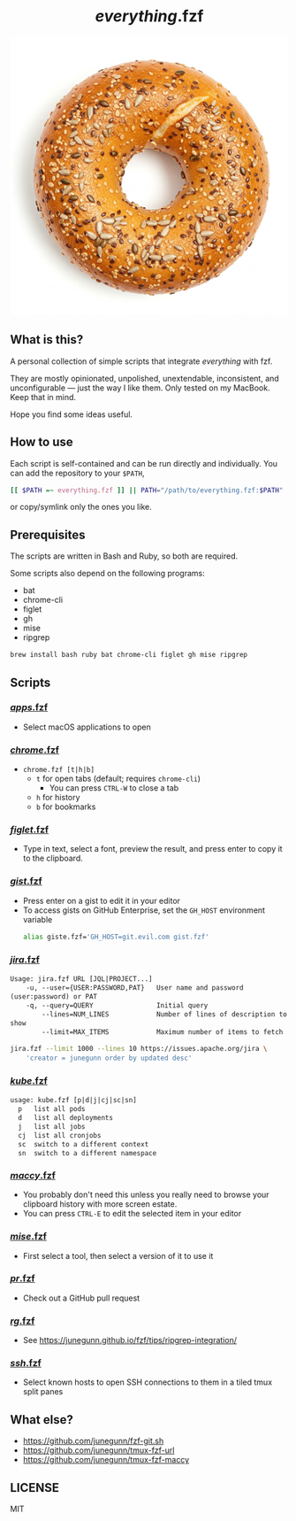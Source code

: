 <h1 align="center">
  <i>everything</i>.fzf
</h1>

![everything.fzf](https://github.com/junegunn/i/blob/master/everything.fzf.jpg)

What is this?
-------------

A personal collection of simple scripts that integrate *everything* with fzf.

They are mostly opinionated, unpolished, unextendable, inconsistent, and
unconfigurable — just the way I like them. Only tested on my MacBook.
Keep that in mind.

Hope you find some ideas useful.

How to use
----------

Each script is self-contained and can be run directly and individually.
You can add the repository to your `$PATH`,

```sh
[[ $PATH =~ everything.fzf ]] || PATH="/path/to/everything.fzf:$PATH"
```

or copy/symlink only the ones you like.

Prerequisites
-------------

The scripts are written in Bash and Ruby, so both are required.

Some scripts also depend on the following programs:

* bat
* chrome-cli
* figlet
* gh
* mise
* ripgrep

```sh
brew install bash ruby bat chrome-cli figlet gh mise ripgrep
```

Scripts
-------

### [_apps_](https://www.apple.com/macos)[.fzf](apps.fzf)

* Select macOS applications to open

### [_chrome_](https://www.google.com/chrome/)[.fzf](chrome.fzf)

* `chrome.fzf [t|h|b]`
    * `t` for open tabs (default; requires `chrome-cli`)
        * You can press `CTRL-W` to close a tab
    * `h` for history
    * `b` for bookmarks

### [_figlet_](http://www.figlet.org/)[.fzf](figlet.fzf)

* Type in text, select a font, preview the result, and press enter to copy it
  to the clipboard.

### [_gist_](https://gist.github.com/)[.fzf](gist.fzf)

* Press enter on a gist to edit it in your editor
* To access gists on GitHub Enterprise, set the `GH_HOST` environment variable
  ```sh
  alias giste.fzf='GH_HOST=git.evil.com gist.fzf'
  ```

### [_jira_](https://www.atlassian.com/software/jira)[.fzf](jira.fzf)

```
Usage: jira.fzf URL [JQL|PROJECT...]
    -u, --user={USER:PASSWORD,PAT}   User name and password (user:password) or PAT
    -q, --query=QUERY                Initial query
        --lines=NUM_LINES            Number of lines of description to show
        --limit=MAX_ITEMS            Maximum number of items to fetch
```

```sh
jira.fzf --limit 1000 --lines 10 https://issues.apache.org/jira \
    'creator = junegunn order by updated desc'
```

### [_kube_](https://kubernetes.io/)[.fzf](kube.fzf)

```
usage: kube.fzf [p|d|j|cj|sc|sn]
  p   list all pods
  d   list all deployments
  j   list all jobs
  cj  list all cronjobs
  sc  switch to a different context
  sn  switch to a different namespace
```

### [_maccy_](https://maccy.app/)[.fzf](maccy.fzf)

* You probably don't need this unless you really need to browse your clipboard
  history with more screen estate.
* You can press `CTRL-E` to edit the selected item in your editor

### [_mise_](https://mise.jdx.dev/)[.fzf](mise.fzf)

* First select a tool, then select a version of it to use it

### [_pr_](https://docs.github.com/en/pull-requests)[.fzf](pr.fzf)

* Check out a GitHub pull request

### [_rg_](https://github.com/BurntSushi/ripgrep)[.fzf](rg.fzf)

* See https://junegunn.github.io/fzf/tips/ripgrep-integration/

### [_ssh_](https://en.wikipedia.org/wiki/Secure_Shell)[.fzf](ssh.fzf)

* Select known hosts to open SSH connections to them in a tiled tmux split
  panes

What else?
----------

* https://github.com/junegunn/fzf-git.sh
* https://github.com/junegunn/tmux-fzf-url
* https://github.com/junegunn/tmux-fzf-maccy

LICENSE
-------

MIT
